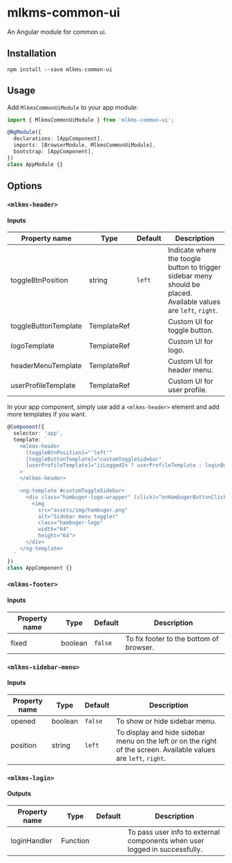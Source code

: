 # mlkms-common-ui

An Angular module for common ui.

## Installation

```shell
npm install --save mlkms-common-ui
```

## Usage

Add `MlkmsCommonUiModule` to your app module:

```typescript
import { MlkmsCommonUiModule } from 'mlkms-common-ui';

@NgModule({
  declarations: [AppComponent],
  imports: [BrowserModule, MlkmsCommonUiModule],
  bootstrap: [AppComponent],
})
class AppModule {}
```

## Options

### `<mlkms-header>`

#### Inputs

| Property name | Type | Default | Description |
| ------------- | ---- | ------- | ----------- |
| toggleBtnPosition | string | `left` | Indicate where the toogle button to trigger sidebar meny should be placed. Available values are `left`, `right`. |
| toggleButtonTemplate | TemplateRef | | Custom UI for toggle button. |
| logoTemplate | TemplateRef | | Custom UI for logo. |
| headerMenuTemplate | TemplateRef | | Custom UI for header menu. |
| userProfileTemplate | TemplateRef | | Custom UI for user profile. |

In your app component, simply use add a `<mlkms-header>` element and add more templates if you want.

```typescript
@Component({
  selector: 'app',
  template: `
    <mlkms-header
      [toggleBtnPosition]="'left'"
      [toggleButtonTemplate]="customToggleSidebar"
      [userProfileTemplate]="isLoggedIn ? userProfileTemplate : loginButton"
    >
    </mlkms-header>

    <ng-template #customToggleSidebar>
      <div class="hambuger-logo-wrapper" (click)="onHambugerButtonClick()">
        <img
          src="assets/img/hambuger.png"
          alt="Sidebar menu toggler"
          class="hambuger-logo"
          width="64"
          height="64">
      </div>
    </ng-template>
  `
})
class AppComponent {}
```

### `<mlkms-footer>`

#### Inputs

| Property name | Type | Default | Description |
| ------------- | ---- | ------- | ----------- |
| fixed | boolean | `false` | To fix footer to the bottom of browser. |

### `<mlkms-sidebar-menu>`

#### Inputs

| Property name | Type | Default | Description |
| ------------- | ---- | ------- | ----------- |
| opened | boolean | `false` | To show or hide sidebar menu. |
| position | string | `left` | To display and hide sidebar menu on the left or on the right of the screen. Available values are `left`, `right`. |

### `<mlkms-login>`

#### Outputs

| Property name | Type | Default | Description |
| ------------- | ---- | ------- | ----------- |
| loginHandler | Function | | To pass user info to external components when user logged in successfully. |
